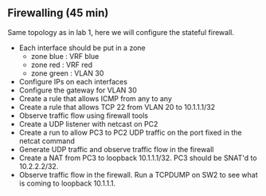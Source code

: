 ## Firewalling (45 min)

Same topology as in lab 1, here we will configure the stateful firewall.

- Each interface should be put in a zone
   - zone blue : VRF blue
   - zone red : VRF red
   - zone green : VLAN 30
- Configure IPs on each interfaces
- Configure the gateway for VLAN 30
- Create a rule that allows ICMP from any to any
- Create a rule that allows TCP 22 from VLAN 20 to 10.1.1.1/32
- Observe traffic flow using firewall tools
- Create a UDP listener with netcast on PC2
- Create a run to allow PC3 to PC2 UDP traffic on the port fixed in the netcat command
- Generate UDP traffic and observe traffic flow in the firewall
- Create a NAT from PC3 to loopback 10.1.1.1/32. PC3 should be SNAT'd to 10.2.2.2/32.
- Observe traffic flow in the firewall. Run a TCPDUMP on SW2 to see what is coming to loopback 10.1.1.1.
